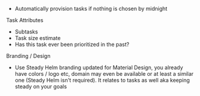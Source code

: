 - Automatically provision tasks if nothing is chosen by midnight

Task Attributes
- Subtasks
- Task size estimate
- Has this task ever been prioritized in the past?


Branding / Design
- Use Steady Helm branding updated for Material Design, you already have colors / logo etc, domain may even be available or at least a similar one (Steady Helm isn't required). It relates to tasks as well aka keeping steady on your goals
